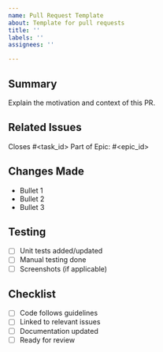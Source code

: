 ```yaml
---
name: Pull Request Template
about: Template for pull requests
title: ''
labels: ''
assignees: ''

---
```


## Summary
Explain the motivation and context of this PR.

## Related Issues
Closes #<task_id>
Part of Epic: #<epic_id>

## Changes Made
- Bullet 1
- Bullet 2
- Bullet 3

## Testing
- [ ] Unit tests added/updated
- [ ] Manual testing done
- [ ] Screenshots (if applicable)

## Checklist
- [ ] Code follows guidelines
- [ ] Linked to relevant issues
- [ ] Documentation updated
- [ ] Ready for review
